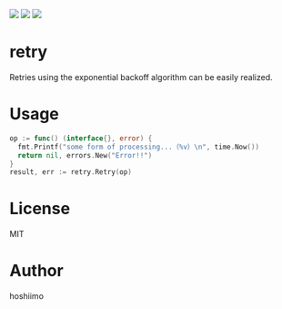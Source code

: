 ![](https://pkg.go.dev/badge/github.com/hoshiimo-se/retry.svg)
![](https://img.shields.io/github/license/hoshiimo-se/retry)
![](https://img.shields.io/github/languages/code-size/hoshiimo-se/retry)

# retry
Retries using the exponential backoff algorithm can be easily realized.

# Usage
```go
op := func() (interface{}, error) {
  fmt.Printf("some form of processing...（%v）\n", time.Now())
  return nil, errors.New("Error!!")
}
result, err := retry.Retry(op)
```

# License
MIT

# Author
hoshiimo
